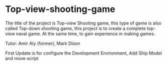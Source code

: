 # Top-view-shooting-game

The title of the project is Top-view Shooting game, this type of game is also called Top-down shooting game, this project is to create a complete top-view naval game. At the same time, to gain experience in making games.

Tutor: Amir Aly (former), Mark Dixon

First Update is for configure the Development Environment, Add Ship Model and move script 
